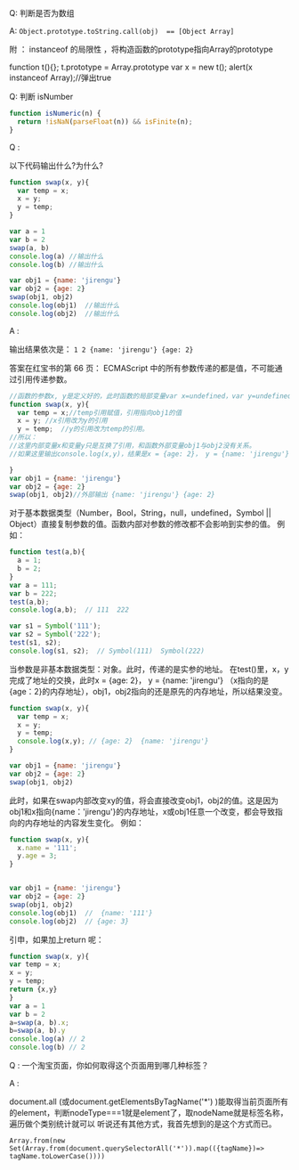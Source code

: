 Q: 判断是否为数组

A: `Object.prototype.toString.call(obj)  == [Object Array]`

附 ： instanceof 的局限性 ，将构造函数的prototype指向Array的prototype

function t(){};
t.prototype  = Array.prototype
var x = new t();
alert(x instanceof Array);//弹出true

Q: 判断 isNumber

``` js
function isNumeric(n) {
  return !isNaN(parseFloat(n)) && isFinite(n);
}
```

Q : 

以下代码输出什么?为什么?

``` js
function swap(x, y){
  var temp = x;
  x = y;
  y = temp;  
}

var a = 1
var b = 2
swap(a, b)
console.log(a) //输出什么
console.log(b) //输出什么

var obj1 = {name: 'jirengu'}
var obj2 = {age: 2}
swap(obj1, obj2)
console.log(obj1)  //输出什么
console.log(obj2)  //输出什么
```

A : 

输出结果依次是： `1 2 {name: 'jirengu'} {age: 2}`

答案在红宝书的第 66 页：
ECMAScript 中的所有参数传递的都是值，不可能通过引用传递参数。

``` js 
//函数的参数x, y是定义好的，此时函数的局部变量var x=undefined，var y=undefined，传参obj1,obj2后，就是x=obj1,y=obj2引用赋值
function swap(x, y){
  var temp = x;//temp引用赋值，引用指向obj1的值
  x = y; //x引用改为y的引用
  y = temp;  //y的引用改为temp的引用。
//所以：
//这里内部变量x和变量y只是互换了引用，和函数外部变量obj1与obj2没有关系。
//如果这里输出console.log(x,y)，结果是x = {age: 2}， y = {name: 'jirengu'} 

}
var obj1 = {name: 'jirengu'}
var obj2 = {age: 2}
swap(obj1, obj2)//外部输出 {name: 'jirengu'} {age: 2}
```

对于基本数据类型（Number，Bool，String，null，undefined，Symbol || Object）直接复制参数的值。函数内部对参数的修改都不会影响到实参的值。
例如：

``` js
function test(a,b){
  a = 1;
  b = 2;
}
var a = 111;
var b = 222;
test(a,b);
console.log(a,b);  // 111  222

var s1 = Symbol('111');
var s2 = Symbol('222');
test(s1, s2);
console.log(s1, s2);  // Symbol(111)  Symbol(222)
```

当参数是非基本数据类型：对象。此时，传递的是实参的地址。
在test()里，x，y完成了地址的交换，此时x = {age: 2}， y = {name: 'jirengu'} （x指向的是{age：2}的内存地址），obj1，obj2指向的还是原先的内存地址，所以结果没变。

``` js
function swap(x, y){
  var temp = x;
  x = y;
  y = temp;  
  console.log(x,y); // {age: 2}  {name: 'jirengu'}
}

var obj1 = {name: 'jirengu'}
var obj2 = {age: 2}
swap(obj1, obj2)  
```

此时，如果在swap内部改变xy的值，将会直接改变obj1，obj2的值。这是因为obj1和x指向{name：'jirengu'}的内存地址，x或obj1任意一个改变，都会导致指向的内存地址的内容发生变化。
例如：

``` js
function swap(x, y){
  x.name = '111';
  y.age = 3;
}


var obj1 = {name: 'jirengu'}
var obj2 = {age: 2}
swap(obj1, obj2)
console.log(obj1)  //  {name: '111'}
console.log(obj2)  // {age: 3}
```

引申，如果加上return 呢： 

``` js
function swap(x, y){
var temp = x;
x = y;
y = temp;
return {x,y}
}
var a = 1
var b = 2
a=swap(a, b).x;
b=swap(a, b).y
console.log(a) // 2
console.log(b) // 2
```

Q : 一个淘宝页面，你如何取得这个页面用到哪几种标签？

A :

document.all (或document.getElementsByTagName('*') )能取得当前页面所有的element，判断nodeType===1就是element了，取nodeName就是标签名称，遍历做个类别统计就可以
听说还有其他方式，我首先想到的是这个方式而已。

`Array.from(new Set(Array.from(document.querySelectorAll('*')).map(({tagName})=> tagName.toLowerCase())))`
